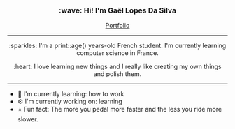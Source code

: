 ﻿<h3 align="center">
    :wave: Hi! I'm Gaël Lopes Da Silva
</h3>

<p align="center">
    <a href="https://gael-lopes-da-silva.github.io/MyPortfolio/">Portfolio</a>
</p>

---

<p align="center">
    :sparkles: I'm a print::age() years-old French student. I'm currently learning computer science in France.
</p>

<p align="center">
    :heart: I love learning new things and I really like creating my own things and polish them.
</p>

---

- :seedling: I'm currently learning: how to work
- :gear: I'm currently working on: learning
- :star: Fun fact: The more you pedal more faster and the less you ride more slower.
